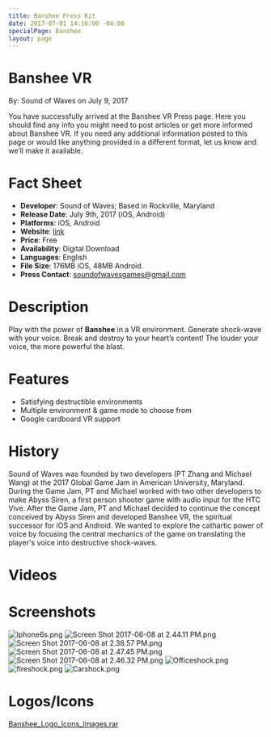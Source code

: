 ```yaml
---
title: Banshee Press Kit
date: 2017-07-01 14:16:00 -04:00
specialPage: Banshee
layout: page
---
```


# Banshee VR
By: Sound of Waves on July 9, 2017

You have successfully arrived at the Banshee VR Press page.  Here you should find any info you might need to post articles or get more informed about Banshee VR.  If you need any additional information posted to this page or would like anything provided in a different format, let us know and we’ll make it available.

# Fact Sheet
* **Developer**: Sound of Waves; Based in Rockville, Maryland
* **Release Date**: July 9th, 2017 (iOS, Android)
* **Platforms**: iOS, Android
* **Website**: [link](http://papertinker.com/games/banshee)
* **Price**: Free
* **Availability**: Digital Download
* **Languages**: English
* **File Size**: 176MB iOS, 48MB Android.
* **Press Contact**: soundofwavesgames@gmail.com

# Description
Play with the power of **Banshee** in a VR environment. Generate shock-wave with your voice. Break and destroy to your heart’s content! The louder your voice, the more powerful the blast.

# Features
* Satisfying destructible environments
* Multiple environment & game mode to choose from
* Google cardboard VR support

# History
Sound of Waves was founded by two developers (PT Zhang and Michael Wang) at the 2017 Global Game Jam in American University, Maryland. During the Game Jam, PT and Michael worked with two other developers to make Abyss Siren, a first person shooter game with audio input for the HTC Vive. After the Game Jam, PT and Michael decided to continue the concept conceived by Abyss Siren and developed Banshee VR, the spiritual successor for iOS and Android. We wanted to explore the cathartic power of voice by focusing the central mechanics of the game on translating the player's voice into destructive shock-waves.

# Videos

# Screenshots
![Iphone6s.png](/uploads/Iphone6s.png)
![Screen Shot 2017-06-08 at 2.44.11 PM.png](/uploads/Screen%20Shot%202017-06-08%20at%202.44.11%20PM.png)
![Screen Shot 2017-06-08 at 2.38.57 PM.png](/uploads/Screen%20Shot%202017-06-08%20at%202.38.57%20PM.png)
![Screen Shot 2017-06-08 at 2.47.45 PM.png](/uploads/Screen%20Shot%202017-06-08%20at%202.47.45%20PM.png)
![Screen Shot 2017-06-08 at 2.46.32 PM.png](/uploads/Screen%20Shot%202017-06-08%20at%202.46.32%20PM.png)
![Officeshock.png](/uploads/Officeshock.png)
![fireshock.png](/uploads/fireshock.png)
![Carshock.png](/uploads/Carshock.png)

# Logos/Icons
[Banshee_Logo_Icons_Images.rar](/uploads/Banshee_Logo_Icons_Images.rar)
